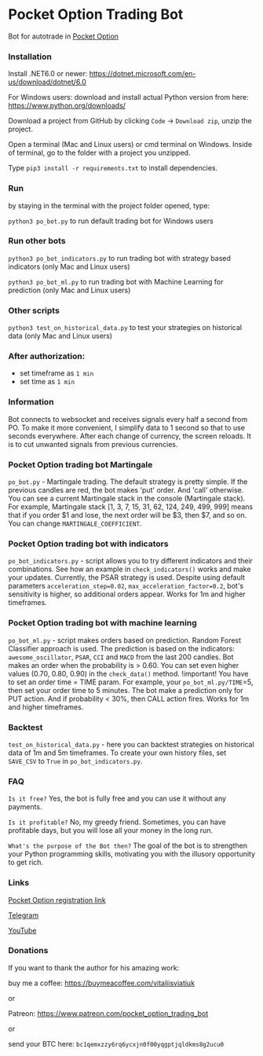 # Pocket Option Trading Bot
Bot for autotrade in [Pocket Option](https://pocket1.click/register?utm_campaign=806509&utm_source=affiliate&utm_medium=sr&a=ovlztqbPkiBiOt&ac=github)

### Installation
Install .NET6.0 or newer: https://dotnet.microsoft.com/en-us/download/dotnet/6.0

For Windows users: download and install actual Python version from here: https://www.python.org/downloads/

Download a project from GitHub by clicking `Code` -> `Download zip`, unzip the project.

Open a terminal (Mac and Linux users) or cmd terminal on Windows. Inside of terminal, go to the folder with a project you unzipped.

Type `pip3 install -r requirements.txt` to install dependencies.

### Run
by staying in the terminal with the project folder opened, type:

`python3 po_bot.py`
to run default trading bot for Windows users

### Run other bots
`python3 po_bot_indicators.py`
to run trading bot with strategy based indicators (only Mac and Linux users)

`python3 po_bot_ml.py`
to run trading bot with Machine Learning for prediction (only Mac and Linux users)

### Other scripts
`python3 test_on_historical_data.py`
to test your strategies on historical data (only Mac and Linux users)

### After authorization:
- set timeframe as `1 min`
- set time as `1 min`

### Information
Bot connects to websocket and receives signals every half a second from PO.
To make it more convenient, I simplify data to 1 second so that to use seconds
everywhere. After each change of currency, the screen reloads. It is to cut
unwanted signals from previous currencies.

### Pocket Option trading bot Martingale
`po_bot.py` - Martingale trading. The default strategy is pretty simple. If the previous candles are red, the bot makes 'put' order. And 'call' otherwise. You can see a current Martingale stack in the console (Martingale stack). For example, Martingale stack [1, 3, 7, 15, 31, 62, 124, 249, 499, 999] means that if you order $1 and lose, the next order will be $3, then $7, and so on. You can change `MARTINGALE_COEFFICIENT`.

### Pocket Option trading bot with indicators
`po_bot_indicators.py` - script allows you to try different indicators and their combinations. See how an example in `check_indicators()` works and make your updates. Currently, the PSAR strategy is used. Despite using default parameters `acceleration_step=0.02`, `max_acceleration_factor=0.2`, bot's sensitivity is higher, so additional orders appear. Works for 1m and higher timeframes.

### Pocket Option trading bot with machine learning
`po_bot_ml.py` - script makes orders based on prediction. Random Forest Classifier approach is used. The prediction is based on the indicators: `awesome_oscillator`, `PSAR`, `CCI` and `MACD` from the last 200 candles. Bot makes an order when the probability is > 0.60. You can set even higher values (0.70, 0.80, 0.90) in the `check_data()` method. !important! You have to set an order time = TIME param. For example, your `po_bot_ml.py/TIME`=5, then set your order time to 5 minutes. The bot make a prediction only for PUT action. And if probability < 30%, then CALL action fires. Works for 1m and higher timeframes.

### Backtest
`test_on_historical_data.py` - here you can backtest strategies on historical data of 1m and 5m timeframes. To create your own history files, set `SAVE_CSV` to `True` in `po_bot_indicators.py`.

### FAQ
`Is it free?`
Yes, the bot is fully free and you can use it without any payments.

`Is it profitable?`
No, my greedy friend. Sometimes, you can have profitable days, but you will lose all your money in the long run.

`What's the purpose of the Bot then?`
The goal of the bot is to strengthen your Python programming skills, motivating you with the illusory opportunity to get rich.

### Links
[Pocket Option registration link](https://pocket1.click/register?utm_campaign=806509&utm_source=affiliate&utm_medium=sr&a=ovlztqbPkiBiOt&ac=github)

[Telegram](https://t.me/pocketoption_trading_bot)

[YouTube](https://www.youtube.com/channel/UCfVo7aRwQ0M0EV6LeC7R5Gw)

### Donations
If you want to thank the author for his amazing work:

buy me a coffee:
https://buymeacoffee.com/vitaliisviatiuk

or

Patreon: https://www.patreon.com/pocket_option_trading_bot

or

send your BTC here: `bc1qemxzzy6rq6ycxjn0f00yqgptjqldkms8g2ucu0`
